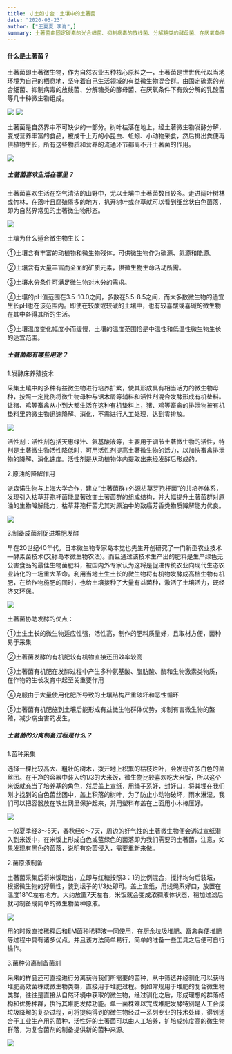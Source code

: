 ```yaml
---
title: 寸土如寸金：土壤中的土著菌
date: "2020-03-23"
author: ["王夏夏 李肖",]
summary: 土著菌由固定碳素的光合细菌、抑制病毒的放线菌、分解糖类的酵母菌、在厌氧条件下有效分解的乳酸菌等几十种微生物组成，是自然界中不可缺少的一部分。
---
```


#### 什么是土著菌？



土著菌即土著微生物，作为自然农业五种核心原料之一，土著菌是世世代代以当地环境为自己的栖息地，坚守着自己生活领域的有益微生物混合群。由固定碳素的光合细菌、抑制病毒的放线菌、分解糖类的酵母菌、在厌氧条件下有效分解的乳酸菌等几十种微生物组成。

<img src="/images/6500.jpg"/>

<img src="/images/6501.png"/>

土著菌是自然界中不可缺少的一部分。树叶枯落在地上，经土著微生物发酵分解，变成营养丰富的食品，被成千上万的小昆虫、蚯蚓、小动物采食，然后排出粪便再供植物生长，所有这些物质和营养的流通环节都离不开土著菌的作用。

<img src="/images/6502.png"/>

##### 土著菌喜欢生活在哪里？


土著菌喜欢生活在空气清洁的山野中，尤以土壤中土著菌数目较多。走进阔叶树林或竹林，在落叶且腐殖质多的地方，扒开树叶或杂草就可以看到细丝状白色菌落，即为自然界常见的土著微生物形态。

<img src="/images/6503.jpg"/>

土壤为什么适合微生物生长：

①土壤含有丰富的动植物和微生物残体，可供微生物作为碳源、氮源和能源。

②土壤含有大量丰富而全面的矿质元素，供微生物生命活动所需。

③土壤水分条件可满足微生物对水分的需求。

④土壤的pH值范围在3.5-10.0之间，多数在5.5-8.5之间，而大多数微生物的适宜生长pH也在该范围内。即使在较酸或较碱的土壤中，也有较喜酸或喜碱的微生物在其中各得其所的生活。

⑤土壤温度变化幅度小而缓慢，土壤的温度范围恰是中温性和低温性微生物生长的适宜范围。

##### 土著菌都有哪些用途？


1.发酵床养殖技术

采集土壤中的多种有益微生物进行培养扩繁，使其形成具有相当活力的微生物母种，按照一定比例将微生物母种与锯木屑等辅料和活性剂混合发酵形成有机垫料。让猪、鸡等畜禽从小到大都生活在这种有机垫料上，猪、鸡等畜禽的排泄物被有机垫料里的微生物迅速降解、消化，不需进行人工处理，达到零排放。

<img src="/images/6504.jpg"/>

活性剂：活性剂包括天惠绿汁、氨基酸液等，主要用于调节土著微生物的活性，特别是土著微生物活性降低时，可用活性剂提高土著微生物的活力，以加快畜禽排泄物的降解、消化速度。活性剂是从动植物体内提取出来经发酵后形成的。</font>

2.原油的降解作用 

派森诺生物与上海大学合作，建立“土著菌群+外源枯草芽孢杆菌”的共培养体系，发现引入枯草芽孢杆菌能显著改变土著菌群的组成结构，并大幅提升土著菌群对原油的生物降解能力，枯草芽孢杆菌尤其对原油中的致癌芳香类物质降解能力优良。

<img src="/images/6505.jpg"/>

3.制备成菌剂促进堆肥发酵 

早在20世纪40年代。日本微生物专家岛本觉也先生开创研究了一门新型农业技术—酵素菌技术(又称岛本微生物农法)。而且通过该技术生产出的肥料是生产绿色无公害食品的最佳生物菌肥料，被国内外专家认为这将是促进传统农业向现代生态农业转化的一场重大革命。利用当地土生土长的微生物将有机物发酵成高档生物有机肥，在给作物施肥的同时，也给土壤接种了大量有益菌种，激活了土壤活力，既经济又环保。

<img src="/images/6507.png"/>

土著菌协助发酵的优点：

①土生土长的微生物适应性强，活性高，制作的肥料质量好，且取材方便，菌种易于采集

②土著菌发酵的有机肥较有机物直接还田效率较高

③土著菌有机肥在发酵过程中产生多种氨基酸、脂肪酸、酶和生物激素类物质，在作物的生长发育中起至关重要作用

④克服由于大量使用化肥所导致的土壤结构严重破坏和恶性循环

⑤土著菌有机肥施到土壤后能形成有益微生物群体优势，抑制有害微生物的繁殖，减少病虫害的发生。

##### 土著菌的分离制备过程是什么？

1.菌种采集

选择一棵比较高大、粗壮的树木，拨开地上积累的枯枝烂叶，会发现许多白色的菌丝团。在干净的容器中装入约1/3的大米饭，微生物比较喜欢吃大米饭，所以这个米饭就充当了培养基的角色，然后盖上宣纸，用绳子系好，封好口，将其埋在我们刚才找到的白色菌丝团中，盖上积落的树叶，为了防止小动物破坏，雨水淋湿，我们可以把容器放在铁丝网里保护起来，并用塑料布盖在上面用小木棒压好。

<img src="/images/6508.jpg"/>

一般夏季经3～5天，春秋经6～7天，周边的好气性的土著微生物便会透过宣纸潜入到米饭中，在米饭上形成白色或蓝绿色的菌落即为我们需要的土著菌，注意，如果发现有黑色的菌落，说明有杂菌侵入，需要重新来做。

2.菌原液制备

土著菌采集后将米饭取出，立即与红糖按照3：1的比例混合，搅拌均匀后装坛，根据微生物的好氧性，装到坛子的1/3处即可。盖上宣纸，用线绳系好口，放置在温度18℃左右地方。大约放置7天左右，米饭就会变成浓稠液体状态，稍加过滤后就可制备成简单的微生物菌种原液。

<img src="/images/6509.jpg"/>

用的时候直接稀释后和EM菌种稀释液一同使用，在厨余垃圾堆肥、畜禽粪便堆肥等过程中具有诸多优点。并且该方法简单易行，简单的准备一些工具之后便可自行操作。

3.菌种分离制备菌剂

采来的样品还可直接进行分离获得我们所需要的菌种，从中筛选并经驯化可以获得堆肥高效菌株或微生物类群，直接用于堆肥过程。例如常规用于堆肥的复合微生物类群，往往是直接从自然环境中获取的微生物，经过驯化之后，形成理想的群落结构和优势种群，执行其堆肥发酵功能。单一菌株难以完成堆肥发酵特别是人工合成垃圾降解的复杂过程，可将提纯得到的微生物经过一系列专业的技术处理，得到适合于工业生产用的菌种，活性好的土著菌可以由人工培养，扩培成纯度高的微生物群落，为复合菌剂的制备提供新的菌种来源。

<img src="/images/6510.png"/>
